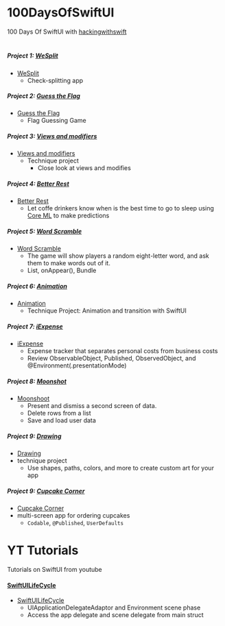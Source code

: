 # 100DaysOfSwiftUI
100 Days Of SwiftUI with [hackingwithswift](https://www.hackingwithswift.com/books/ios-swiftui)
#
##### Project 1: [WeSplit](https://www.hackingwithswift.com/books/ios-swiftui/wesplit-introduction)
- [WeSplit](https://github.com/hectorsvill/100DaysOfSwiftUI/blob/master/Projects/WeSplit/WeSplit/ContentView.swift)
    -  Check-splitting app

##### Project 2: [Guess the Flag](https://www.hackingwithswift.com/books/ios-swiftui/guess-the-flag-introduction)
- [Guess the Flag](https://github.com/hectorsvill/100DaysOfSwiftUI/blob/master/Projects/GuessTheFlag/GuessTheFlag/ContentView.swift)
    - Flag Guessing Game

##### Project 3: [Views and modifiers](https://www.hackingwithswift.com/books/ios-swiftui/views-and-modifiers-introduction)
- [Views and modifiers](https://github.com/hectorsvill/100DaysOfSwiftUI/blob/master/Projects/ViewsAndModifiers/ViewsAndModifiers/ContentView.swift)
    - Technique project
        - Close look at views and modifies

##### Project 4: [Better Rest](https://www.hackingwithswift.com/books/ios-swiftui/betterrest-introduction)
- [Better Rest](https://github.com/hectorsvill/100DaysOfSwiftUI/blob/master/Projects/BetterRest/BetterRest/ContentView.swift)
    - Let coffe drinkers know when is the best time to go to sleep using [Core ML](https://developer.apple.com/documentation/coreml) to make predictions

##### Project 5: [Word Scramble](https://www.hackingwithswift.com/books/ios-swiftui/word-scramble-introduction)
- [Word Scramble](https://github.com/hectorsvill/100DaysOfSwiftUI/blob/master/Projects/Word_Scramble/Word_Scramble/ContentView.swift)
    - The game will show players a random eight-letter word, and ask them to make words out of it. 
    - List, onAppear(), Bundle

##### Project 6: [Animation](https://www.hackingwithswift.com/books/ios-swiftui/animation-introduction)
 - [Animation](https://github.com/hectorsvill/100DaysOfSwiftUI/blob/master/Projects/Animations/Animations/ContentView.swift)
    - Technique Project: Animation and transition with SwiftUI

##### Project 7: [iExpense](https://www.hackingwithswift.com/books/ios-swiftui/iexpense-introduction)
- [iExpense](https://github.com/hectorsvill/100DaysOfSwiftUI/tree/master/Projects/iExpense/iExpense)
    - Expense tracker that separates personal costs from business costs
    - Review ObservableObject, Published, ObservedObject, and  @Environment(\.presentationMode)

##### Project 8: [Moonshot](https://www.hackingwithswift.com/books/ios-swiftui/iexpense-introduction) 
- [Moonshoot](https://github.com/hectorsvill/100DaysOfSwiftUI/tree/master/Projects/Moonshot/Moonshot)
    - Present and dismiss a second screen of data.
    - Delete rows from a list
    - Save and load user data
    
##### Project 9: [Drawing](https://www.hackingwithswift.com/books/ios-swiftui/drawing-introduction)
- [Drawing](https://github.com/hectorsvill/100DaysOfSwiftUI/tree/master/Projects/Drawing/Drawing)
- technique project
    - Use shapes, paths, colors, and more to create custom art for your app

##### Project 9: [Cupcake Corner](https://www.hackingwithswift.com/books/ios-swiftui/cupcake-corner-introduction)
- [Cupcake Corner]()
- multi-screen app for ordering cupcakes
    - `Codable`, `@Published`, `UserDefaults` 


#
# YT Tutorials

Tutorials on SwiftUI from youtube

#### [SwiftUILifeCycle](https://www.youtube.com/watch?v=y4_YXovq1L8)
- [SwiftUILifeCycle](https://github.com/hectorsvill/100DaysOfSwiftUI/tree/master/Projects/SwiftUILifeCycle)
    - UIApplicationDelegateAdaptor and Environment scene phase
    - Access the app delegate and scene delegate from main struct 
